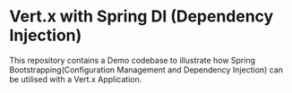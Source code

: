 # Vert.x with Spring DI (Dependency Injection)

This repository contains a Demo codebase to illustrate how Spring Bootstrapping(Configuration Management and Dependency
Injection) can be utilised with a Vert.x Application.
